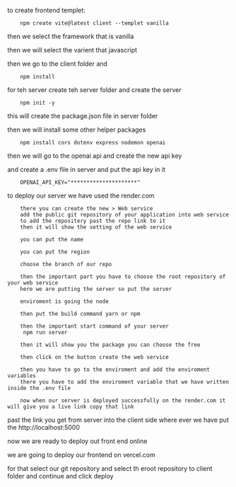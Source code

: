 to create frontend templet:

        npm create vite@latest client --templet vanilla

then we select the framework that is vanilla

then we will select the varient that javascript

then we go to the client folder and 

        npm install


for teh server create teh server folder and create the server

        npm init -y

this will create the package.json file in server folder

then we will install some other helper packages

        npm install cors dotenv express nodemon openai

then we will go to the openai api and create the new api key

and create a .env file in server and put the api key in it

        OPENAI_API_KEY="*********************"

to deploy our server we have used the render.com 

        there you can create the new > Web service
        add the public git repository of your application into web service 
        to add the repositery past the repo link to it 
        then it will show the setting of the web service
        
        you can put the name
        
        you can put the region
        
        choose the branch of our repo
        
        then the important part you have to choose the root repository of your web service
        here we are putting the server so put the server
        
        enviroment is going the node
        
        then put the build command yarn or npm
        
        then the important start command of your server  
         npm run server

        then it will show you the package you can choose the free

        then click on the button create the web service

        then you have to go to the enviroment and add the enviroment variables 
        there you have to add the enviroment variable that we have written inside the .env file
        
        now when our server is deployed successfully on the render.com it will give you a live link copy that link


past the link you get from server into the client side where ever we have put the http://localhost:5000 

now we are ready to deploy out front end online

we are going to deploy our frontend on vercel.com

for that select our git repository and select th eroot repository to client folder and continue and click deploy
